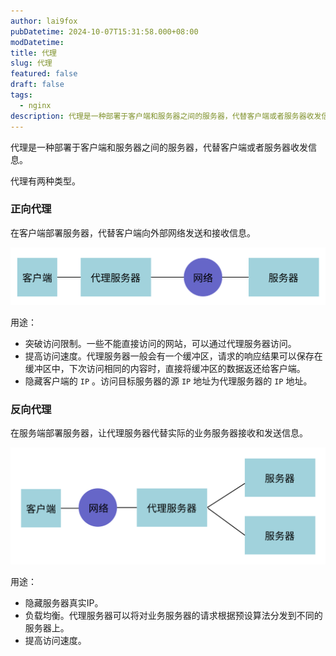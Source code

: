 ```yaml
---
author: lai9fox
pubDatetime: 2024-10-07T15:31:58.000+08:00
modDatetime: 
title: 代理
slug: 代理
featured: false
draft: false
tags:
  - nginx
description: 代理是一种部署于客户端和服务器之间的服务器，代替客户端或者服务器收发信息
---
```


代理是一种部署于客户端和服务器之间的服务器，代替客户端或者服务器收发信息。

代理有两种类型。

### 正向代理

在客户端部署服务器，代替客户端向外部网络发送和接收信息。

![CleanShot 2024-06-15 at 20.33.48@2x](../images/CleanShot%202024-06-15%20at%2020.33.48@2x.png)

用途：

- 突破访问限制。一些不能直接访问的网站，可以通过代理服务器访问。
- 提高访问速度。代理服务器一般会有一个缓冲区，请求的响应结果可以保存在缓冲区中，下次访问相同的内容时，直接将缓冲区的数据返还给客户端。
- 隐藏客户端的 `IP` 。访问目标服务器的源 `IP` 地址为代理服务器的 `IP` 地址。

### 反向代理

在服务端部署服务器，让代理服务器代替实际的业务服务器接收和发送信息。

![CleanShot 2024-06-15 at 20.02.04@2x](../images/CleanShot%202024-06-15%20at%2020.02.04@2x.png)

用途：

- 隐藏服务器真实IP。
- 负载均衡。代理服务器可以将对业务服务器的请求根据预设算法分发到不同的服务器上。
- 提高访问速度。
